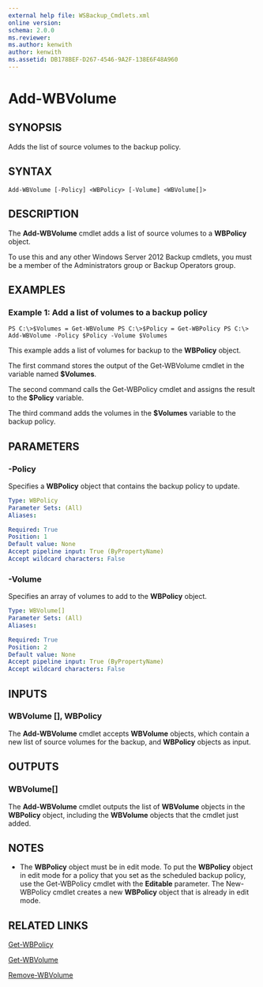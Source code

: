 ```yaml
---
external help file: WSBackup_Cmdlets.xml
online version: 
schema: 2.0.0
ms.reviewer:
ms.author: kenwith
author: kenwith
ms.assetid: DB178BEF-D267-4546-9A2F-138E6F48A960
---
```


# Add-WBVolume

## SYNOPSIS
Adds the list of source volumes to the backup policy.

## SYNTAX

```
Add-WBVolume [-Policy] <WBPolicy> [-Volume] <WBVolume[]>
```

## DESCRIPTION
The **Add-WBVolume** cmdlet adds a list of source volumes to a **WBPolicy** object.

To use this and any other Windows Server 2012 Backup cmdlets, you must be a member of the Administrators group or Backup Operators group.

## EXAMPLES

### Example 1: Add a list of volumes to a backup policy
```
PS C:\>$Volumes = Get-WBVolume PS C:\>$Policy = Get-WBPolicy PS C:\> Add-WBVolume -Policy $Policy -Volume $Volumes
```

This example adds a list of volumes for backup to the **WBPolicy** object.

The first command stores the output of the Get-WBVolume cmdlet in the variable named **$Volumes**.

The second command calls the Get-WBPolicy cmdlet and assigns the result to the **$Policy** variable.

The third command adds the volumes in the **$Volumes** variable to the backup policy.

## PARAMETERS

### -Policy
Specifies a **WBPolicy** object that contains the backup policy to update.

```yaml
Type: WBPolicy
Parameter Sets: (All)
Aliases: 

Required: True
Position: 1
Default value: None
Accept pipeline input: True (ByPropertyName)
Accept wildcard characters: False
```

### -Volume
Specifies an array of volumes to add to the **WBPolicy** object.

```yaml
Type: WBVolume[]
Parameter Sets: (All)
Aliases: 

Required: True
Position: 2
Default value: None
Accept pipeline input: True (ByPropertyName)
Accept wildcard characters: False
```

## INPUTS

### WBVolume [], WBPolicy
The **Add-WBVolume** cmdlet accepts **WBVolume** objects, which contain a new list of source volumes for the backup, and **WBPolicy** objects as input.

## OUTPUTS

### WBVolume[]
The **Add-WBVolume** cmdlet outputs the list of **WBVolume** objects in the **WBPolicy** object, including the **WBVolume** objects that the cmdlet just added.

## NOTES
* The **WBPolicy** object must be in edit mode. To put the **WBPolicy** object in edit mode for a policy that you set as the scheduled backup policy, use the Get-WBPolicy cmdlet with the **Editable** parameter. The New-WBPolicy cmdlet creates a new **WBPolicy** object that is already in edit mode.

## RELATED LINKS

[Get-WBPolicy](./Get-WBPolicy.md)

[Get-WBVolume](./Get-WBVolume.md)

[Remove-WBVolume](./Remove-WBVolume.md)

